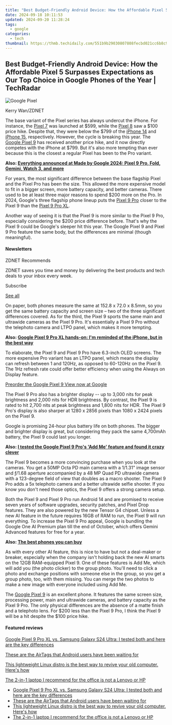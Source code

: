 ```yaml
---
title: "Best Budget-Friendly Android Device: How the Affordable Pixel 5 Surpasses Expectations as Our Top Choice in Google Phones of the Year | TechRadar"
date: 2024-09-18 10:11:53
updated: 2024-09-20 11:28:24
tags:
  - google
categories:
  - tech
thumbnail: https://thmb.techidaily.com/551b9b29030807808fecbd021cc6b8c9595b15c77a4f336ad0c59913e2c5001a.jpg
---
```


## Best Budget-Friendly Android Device: How the Affordable Pixel 5 Surpasses Expectations as Our Top Choice in Google Phones of the Year | TechRadar

![Google Pixel](https://www.zdnet.com/a/img/resize/1ebc937bfde34d690f1ff5d962cf12285afdf355/2024/08/10/9a618e6b-7fa7-4117-9fb0-9c9ff73ff641/dsc01713.jpg?auto=webp&width=1280)

Kerry Wan/ZDNET

The base variant of the Pixel series has always undercut the iPhone. For instance, the [Pixel 7](https://www.anrdoezrs.net/links/9041660/type/dlg/sid/zd-%5F%5FCOM%5FCLICK%5FID%5F%5F-dtp/https://store.google.com/config/pixel%5F7) was launched at $599, while the [Pixel 8](https://www.anrdoezrs.net/links/9041660/type/dlg/sid/zd-%5F%5FCOM%5FCLICK%5FID%5F%5F-dtp/https://store.google.com/product/pixel%5F8?hl=en-US) saw a $100 price hike. Despite that, they were below the $799 of the [iPhone 14](https://apple.sjv.io/c/159047/435031/7613?&sharedid=zdnet&partnerpropertyid=1980086&u=https%3A%2F%2Fwww.apple.com%2Fshop%2Fbuy-iphone%2Fiphone-14&subId1=zd-%5F%5FCOM%5FCLICK%5FID%5F%5F-dtp) and [iPhone 15](https://apple.sjv.io/c/159047/435031/7613?&sharedid=zdnet&partnerpropertyid=1980086&u=https%3A%2F%2Fwww.apple.com%2Fiphone-15%2F&subId1=zd-%5F%5FCOM%5FCLICK%5FID%5F%5F-dtp), respectively. However, the cycle is breaking this year. The [Google Pixel 9](https://www.anrdoezrs.net/links/9041660/type/dlg/sid/zd-%5F%5FCOM%5FCLICK%5FID%5F%5F-dtp/https://store.google.com/product/pixel%5F9?hl=en-US) has received another price hike, and it now directly competes with the iPhone at $799\. But it's also more tempting than ever because this is the closest a regular Pixel has been to the Pro variant.

**Also: [Everything announced at Made by Google 2024: Pixel 9 Pro, Fold, Gemini, Watch 3, and more](https://www.zdnet.com/article/everything-to-expect-at-made-by-google-2024-pixel-9-pro-fold-gemini-watch-3-and-more/)** 

For years, the most significant difference between the base flagship Pixel and the Pixel Pro has been the size. This allowed the more expensive model to fit in a bigger screen, more battery capacity, and better cameras. There used to be at least three major reasons to spend $200 more on the Pro. In 2024, Google's three flagship phone lineup puts the [Pixel 9 Pro](https://www.anrdoezrs.net/links/9041660/type/dlg/sid/zd-%5F%5FCOM%5FCLICK%5FID%5F%5F-dtp/https://store.google.com/product/pixel%5F9%5Fpro?hl=en-US) closer to the Pixel 9 than the [Pixel 9 Pro XL](https://www.anrdoezrs.net/links/9041660/type/dlg/sid/zd-%5F%5FCOM%5FCLICK%5FID%5F%5F-dtp/https://store.google.com/product/pixel%5F9%5Fpro?hl=en-US). 

Another way of seeing it is that the Pixel 9 is more similar to the Pixel 9 Pro, especially considering the $200 price difference before. That's why the Pixel 9 could be Google's sleeper hit this year. The Google Pixel 9 and Pixel 9 Pro feature the same body, but the differences are minimal (though meaningful).

#### Newsletters

ZDNET Recommends

ZDNET saves you time and money by delivering the best products and tech deals to your inbox every week.

 Subscribe

[See all](https://www.zdnet.com/newsletters/)

On paper, both phones measure the same at 152.8 x 72.0 x 8.5mm, so you get the same battery capacity and screen size – two of the three significant differences covered. As for the third, the Pixel 9 sports the same main and ultrawide cameras as the Pixel 9 Pro. It's essentially a Pixel 9 Pro without the telephoto camera and LTPO panel, which makes it more tempting.

**Also: [Google Pixel 9 Pro XL hands-on: I'm reminded of the iPhone, but in the best way](https://www.zdnet.com/article/google-pixel-9-pro-xl-hands-on-im-reminded-of-the-iphone-but-in-the-best-way/)**

To elaborate, the Pixel 9 and Pixel 9 Pro have 6.3-inch OLED screens. The more expensive Pro variant has an LTPO panel, which means the display can refresh between 1 and 120Hz, as opposed to 60-120Hz on the Pixel 9\. The 1Hz refresh rate could offer better efficiency when using the Always on Display feature.

[Preorder the Google Pixel 9 View now at Google](https://www.anrdoezrs.net/links/9041660/type/dlg/sid/zd-%5F%5FCOM%5FCLICK%5FID%5F%5F-dtp/https://store.google.com/?hl=en-US)

The Pixel 9 Pro also has a brighter display -- up to 3,000 nits for peak brightness and 2,000 nits for HDR brightness. By contrast, the Pixel 9 is rated to hit 2,700 nits at peak brightness and 1,800 nits for HDR. The Pixel 9 Pro's display is also sharper at 1280 x 2856 pixels than 1080 x 2424 pixels on the Pixel 9\. 

Google is promising 24-hour plus battery life on both phones. The bigger and brighter display is great, but considering they pack the same 4,700mAh battery, the Pixel 9 could last you longer. 

**Also: [I tested the Google Pixel 9 Pro's 'Add Me' feature and found it crazy clever](https://www.zdnet.com/article/i-tested-the-google-pixel-9-pros-add-me-feature-and-found-it-crazy-clever/)**

The Pixel 9 becomes a more convincing purchase when you look at the cameras. You get a 50MP Octa PD main camera with a 1/1.31" image sensor and ƒ/1.68 aperture accompanied by a 48 MP Quad PD ultrawide camera with a 123-degree field of view that doubles as a macro shooter. The Pixel 9 Pro adds a 5x telephoto camera and a better ultrawide selfie shooter. If you know you don't need those optics, the Pixel 9 offers a strong camera setup.

Both the Pixel 9 and Pixel 9 Pro run Android 14 and are promised to receive seven years of software upgrades, security patches, and Pixel Drop features. They are also powered by the new Tensor G4 chipset. Unless a new AI feature in the future requires 16GB of RAM to run, the Pixel 9 will run everything. To increase the Pixel 9 Pro appeal, Google is bundling the Google One AI Premium plan till the end of October, which offers Gemini Advanced features for free for a year. 

**Also: [The best phones you can buy](https://www.zdnet.com/article/best-phone/)**

As with every other AI feature, this is nice to have but not a deal-maker or breaker, especially when the company isn't holding back the new AI smarts on the 12GB RAM-equipped Pixel 9\. One of these features is Add Me, which will add you (the photo clicker) to the group photo. You'll need to click a photo and exchange positions with someone else in the group, so you get a group photo, too, with them missing. You can merge the two photos to make a new image with everyone included using Add Me. 

The [Google Pixel 9](https://www.anrdoezrs.net/links/9041660/type/dlg/sid/zd-%5F%5FCOM%5FCLICK%5FID%5F%5F-dtp/https://store.google.com/us/config/pixel%5F9%5Fpro?hl=en-US) is an excellent phone. It features the same screen size, processing power, main and ultrawide cameras, and battery capacity as the Pixel 9 Pro. The only physical differences are the absence of a matte finish and a telephoto lens. For $200 less than the Pixel 9 Pro, I think the Pixel 9 will be a hit despite the $100 price hike. 

#### Featured reviews

[Google Pixel 9 Pro XL vs. Samsung Galaxy S24 Ultra: I tested both and here are the key differences](https://www.zdnet.com/article/google-pixel-9-pro-xl-vs-samsung-galaxy-s24-ultra/ "Google Pixel 9 Pro XL vs. Samsung Galaxy S24 Ultra: I tested both and here are the key differences")

[These are the AirTags that Android users have been waiting for](https://www.zdnet.com/article/these-are-the-airtags-that-android-users-have-been-waiting-for/ "These are the AirTags that Android users have been waiting for")

[This lightweight Linux distro is the best way to revive your old computer. Here's how](https://www.zdnet.com/article/this-lightweight-linux-distro-is-the-best-way-to-revive-your-old-computer-heres-how/ "This lightweight Linux distro is the best way to revive your old computer. Here's how")

[The 2-in-1 laptop I recommend for the office is not a Lenovo or HP](https://www.zdnet.com/article/one-of-the-most-versatile-2-in-1-laptops-ive-tested-is-not-a-lenovo-or-hp/ "The 2-in-1 laptop I recommend for the office is not a Lenovo or HP")

* [Google Pixel 9 Pro XL vs. Samsung Galaxy S24 Ultra: I tested both and here are the key differences](https://www.zdnet.com/article/google-pixel-9-pro-xl-vs-samsung-galaxy-s24-ultra/ "Google Pixel 9 Pro XL vs. Samsung Galaxy S24 Ultra: I tested both and here are the key differences")
* [These are the AirTags that Android users have been waiting for](https://www.zdnet.com/article/these-are-the-airtags-that-android-users-have-been-waiting-for/ "These are the AirTags that Android users have been waiting for")
* [This lightweight Linux distro is the best way to revive your old computer. Here's how](https://www.zdnet.com/article/this-lightweight-linux-distro-is-the-best-way-to-revive-your-old-computer-heres-how/ "This lightweight Linux distro is the best way to revive your old computer. Here's how")
* [The 2-in-1 laptop I recommend for the office is not a Lenovo or HP](https://www.zdnet.com/article/one-of-the-most-versatile-2-in-1-laptops-ive-tested-is-not-a-lenovo-or-hp/ "The 2-in-1 laptop I recommend for the office is not a Lenovo or HP")

<ins class="adsbygoogle"
     style="display:block"
     data-ad-format="autorelaxed"
     data-ad-client="ca-pub-7571918770474297"
     data-ad-slot="1223367746"></ins>



<ins class="adsbygoogle"
     style="display:block"
     data-ad-client="ca-pub-7571918770474297"
     data-ad-slot="8358498916"
     data-ad-format="auto"
     data-full-width-responsive="true"></ins>

